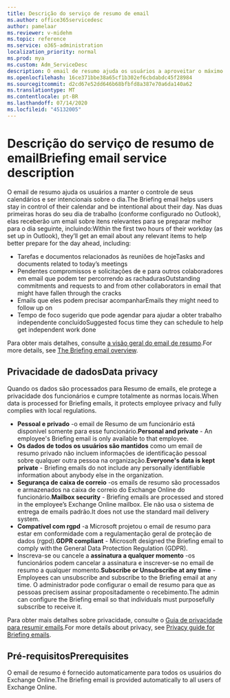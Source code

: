 ```yaml
---
title: Descrição do serviço de resumo de email
ms.author: office365servicedesc
author: pamelaar
ms.reviewer: v-midehm
ms.topic: reference
ms.service: o365-administration
localization_priority: normal
ms.prod: mya
ms.custom: Adm_ServiceDesc
description: O email de resumo ajuda os usuários a aproveitar o máximo de cada dia. Ele identifica oportunidades entre vários elementos e fornece lembretes oportunas.
ms.openlocfilehash: 16ce371bbe38a65cf1b302ef6cbdabdc45f28984
ms.sourcegitcommit: d2cd67e52dd646b68bfbfd8a387e70a6da140a62
ms.translationtype: MT
ms.contentlocale: pt-BR
ms.lasthandoff: 07/14/2020
ms.locfileid: "45132005"
---
```

# <a name="briefing-email-service-description"></a><span data-ttu-id="fd50d-104">Descrição do serviço de resumo de email</span><span class="sxs-lookup"><span data-stu-id="fd50d-104">Briefing email service description</span></span>

<span data-ttu-id="fd50d-105">O email de resumo ajuda os usuários a manter o controle de seus calendários e ser intencionais sobre o dia.</span><span class="sxs-lookup"><span data-stu-id="fd50d-105">The Briefing email helps users stay in control of their calendar and be intentional about their day.</span></span> <span data-ttu-id="fd50d-106">Nas duas primeiras horas do seu dia de trabalho (conforme configurado no Outlook), elas receberão um email sobre itens relevantes para se preparar melhor para o dia seguinte, incluindo:</span><span class="sxs-lookup"><span data-stu-id="fd50d-106">Within the first two hours of their workday (as set up in Outlook), they’ll get an email about any relevant items to help better prepare for the day ahead, including:</span></span>

* <span data-ttu-id="fd50d-107">Tarefas e documentos relacionados às reuniões de hoje</span><span class="sxs-lookup"><span data-stu-id="fd50d-107">Tasks and documents related to today’s meetings</span></span>
* <span data-ttu-id="fd50d-108">Pendentes compromissos e solicitações de e para outros colaboradores em email que podem ter percorrendo as rachaduras</span><span class="sxs-lookup"><span data-stu-id="fd50d-108">Outstanding commitments and requests to and from other collaborators in email that might have fallen through the cracks</span></span>
* <span data-ttu-id="fd50d-109">Emails que eles podem precisar acompanhar</span><span class="sxs-lookup"><span data-stu-id="fd50d-109">Emails they might need to follow up on</span></span>
* <span data-ttu-id="fd50d-110">Tempo de foco sugerido que pode agendar para ajudar a obter trabalho independente concluído</span><span class="sxs-lookup"><span data-stu-id="fd50d-110">Suggested focus time they can schedule to help get independent work done</span></span>

<span data-ttu-id="fd50d-111">Para obter mais detalhes, consulte [a visão geral do email de resumo](https://docs.microsoft.com/Briefing/be-overview).</span><span class="sxs-lookup"><span data-stu-id="fd50d-111">For more details, see [The Briefing email overview](https://docs.microsoft.com/Briefing/be-overview).</span></span>

## <a name="data-privacy"></a><span data-ttu-id="fd50d-112">Privacidade de dados</span><span class="sxs-lookup"><span data-stu-id="fd50d-112">Data privacy</span></span>

<span data-ttu-id="fd50d-113">Quando os dados são processados para Resumo de emails, ele protege a privacidade dos funcionários e cumpre totalmente as normas locais.</span><span class="sxs-lookup"><span data-stu-id="fd50d-113">When data is processed for Briefing emails, it protects employee privacy and fully complies with local regulations.</span></span>

* <span data-ttu-id="fd50d-114">**Pessoal e privado** -o email de Resumo de um funcionário está disponível somente para esse funcionário.</span><span class="sxs-lookup"><span data-stu-id="fd50d-114">**Personal and private** - An employee's Briefing email is only available to that employee.</span></span>
* <span data-ttu-id="fd50d-115">**Os dados de todos os usuários são mantidos** como um email de resumo privado não incluem informações de identificação pessoal sobre qualquer outra pessoa na organização.</span><span class="sxs-lookup"><span data-stu-id="fd50d-115">**Everyone's data is kept private** - Briefing emails do not include any personally identifiable information about anybody else in the organization.</span></span>
* <span data-ttu-id="fd50d-116">**Segurança de caixa de correio** -os emails de resumo são processados e armazenados na caixa de correio do Exchange Online do funcionário.</span><span class="sxs-lookup"><span data-stu-id="fd50d-116">**Mailbox security** - Briefing emails are processed and stored in the employee’s Exchange Online mailbox.</span></span> <span data-ttu-id="fd50d-117">Ele não usa o sistema de entrega de emails padrão.</span><span class="sxs-lookup"><span data-stu-id="fd50d-117">It does not use the standard mail delivery system.</span></span>
* <span data-ttu-id="fd50d-118">**Compatível com rgpd** -a Microsoft projetou o email de resumo para estar em conformidade com a regulamentação geral de proteção de dados (rgpd).</span><span class="sxs-lookup"><span data-stu-id="fd50d-118">**GDPR compliant** - Microsoft designed the Briefing email to comply with the General Data Protection Regulation (GDPR).</span></span>
* <span data-ttu-id="fd50d-119">Inscreva-se ou cancele a **assinatura a qualquer momento** -os funcionários podem cancelar a assinatura e inscrever-se no email de resumo a qualquer momento.</span><span class="sxs-lookup"><span data-stu-id="fd50d-119">**Subscribe or Unsubscribe at any time** - Employees can unsubscribe and subscribe to the Briefing email at any time.</span></span> <span data-ttu-id="fd50d-120">O administrador pode configurar o email de resumo para que as pessoas precisem assinar propositadamente o recebimento.</span><span class="sxs-lookup"><span data-stu-id="fd50d-120">The admin can configure the Briefing email so that individuals must purposefully subscribe to receive it.</span></span>

<span data-ttu-id="fd50d-121">Para obter mais detalhes sobre privacidade, consulte o [Guia de privacidade para resumir emails](https://docs.microsoft.com/Briefing/be-privacy).</span><span class="sxs-lookup"><span data-stu-id="fd50d-121">For more details about privacy, see [Privacy guide for Briefing emails](https://docs.microsoft.com/Briefing/be-privacy).</span></span>

## <a name="prerequisites"></a><span data-ttu-id="fd50d-122">Pré-requisitos</span><span class="sxs-lookup"><span data-stu-id="fd50d-122">Prerequisites</span></span>

<span data-ttu-id="fd50d-123">O email de resumo é fornecido automaticamente para todos os usuários do Exchange Online.</span><span class="sxs-lookup"><span data-stu-id="fd50d-123">The Briefing email is provided automatically to all users of Exchange Online.</span></span>